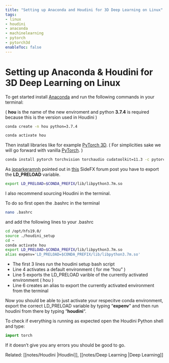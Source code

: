 ```yaml
---
title: "Setting up Anaconda and Houdini for 3D Deep Learning on Linux"
tags:
- linux
- houdini
- anaconda
- machinelearning
- pytorch
- pytorch3d
enableToc: false
---
```


# Setting up Anaconda & Houdini for 3D Deep Learning on Linux

To get started install [Anaconda](https://anaconda.org/) and run the following commands in your terminal:

( **hou** is the name of the new enviroment and python **3.7.4** is required because this is the version used in Houdini )

```bash
conda create -n hou python=3.7.4
```

```bash
conda activate hou
```

Then install libraries like for example [PyTorch 3D](https://github.com/facebookresearch/pytorch3d). ( For simplicities sake we will go forward with vanilla [PyTorch](https://pytorch.org/). )

```bash
conda install pytorch torchvision torchaudio cudatoolkit=11.3 -c pytorch
```

As [jpparkeramnh](https://www.sidefx.com/profile/jpparkeramnh/) pointed out in [this](https://www.sidefx.com/forum/topic/58397/) SideFX forum post you have to export the **LD_PRELOAD** variable.

```bash
export LD_PRELOAD=$CONDA_PREFIX/lib/libpython3.7m.so
```

I also recommend sourcing Houdini in the terminal.

To do so first open the .bashrc in the terminal

```bash
nano .bashrc
```

and add the following lines to your .bashrc

```bash
cd /opt/hfs19.0/
source ./houdini_setup
cd ~
conda activate hou
export LD_PRELOAD=$CONDA_PREFIX/lib/libpython3.7m.so
alias expenv='LD_PRELOAD=$CONDA_PREFIX/lib/libpython3.7m.so'
```

-   The first 3 lines run the houdini setup bash script
-   Line 4 activates a default environment ( for me “hou” )
-   Line 5 exports the LD_PRELOAD varible of the currently activated environment ( hou )
-   Line 6 creates an alias to export the currently activated environment from the terminal

Now you should be able to just activate your respecitve conda environment, export the correct LD_PRELOAD variable by typing “**expenv**” and then run houdini from there by typing “**houdini**“.

To check if everything is running as expected open the Houdini Python shell and type:

```python
import torch 
```

If it doesn’t give you any errors you should be good to go.


Related: [[notes/Houdini |Houdini]], [[notes/Deep Learning |Deep Learning]]